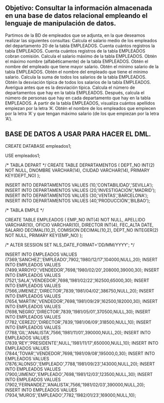 ## Objetivo: Consultar la información almacenada en una base de datos relacional empleando el lenguaje de manipulación de datos.

Partimos de la BD de empleados que se adjunta, en la que deseamos realizar las siguientes consultas:
Calcula el salario medio de los empleados del departamento 20 de la tabla EMPLEADOS.
Cuenta cuántos registros la tabla EMPLEADOS.
Cuenta cuántos registros de la tabla EMPLEADOS cobran comisión.
Calcula el salario máximo de la tabla EMPLEADOS.
Obtén el máximo nombre (alfabéticamente) de la tabla EMPLEADOS.
Obtén el nombre del empleado que tiene mayor salario.
Obtén el mínimo salario de la tabla EMPLEADOS.
Obtén el nombre del empleado que tiene el mínimo salario.
Calcula la suma de todos los salarios de la tabla EMPLEADOS.
Obtén la desviación típica de todos los salarios de la tabla EMPLEADOS. Averigua antes que es la desviación típica.
Calcula el número de departamentos que hay en la tabla EMPLEADOS. Después,  calcula el número de personas que hay en cada departamento que hay en la tabla EMPLEADOS.
A partir de la tabla EMPLEADOS, visualiza cuántos apellidos empiezan por la letra ‘A’.
Obtén el nombre de los empleados que empiecen por la letra ‘A’ y que tengan máximo salario (de los que empiezan por la letra ‘A’).

## BASE DE DATOS A USAR PARA HACER EL DML.

CREATE DATABASE empleados1;

USE empleados1;

/* TABLA DEPART */
CREATE TABLE DEPARTAMENTOS (
 DEPT_NO  INT(2) NOT NULL,
 DNOMBRE  VARCHAR(14), 
 CIUDAD   VARCHAR(14),
 PRIMARY KEY(DEPT_NO)
);

INSERT INTO DEPARTAMENTOS VALUES (10,'CONTABILIDAD','SEVILLA');
INSERT INTO DEPARTAMENTOS VALUES (20,'INVESTIGACIÓN','MADRID');
INSERT INTO DEPARTAMENTOS VALUES (30,'VENTAS','BARCELONA');
INSERT INTO DEPARTAMENTOS VALUES (40,'PRODUCCIÓN','BILBAO');

/* TABLA EMPLE */

CREATE TABLE EMPLEADOS (
 EMP_NO    INT(4) NOT NULL,
 APELLIDO  VARCHAR(10),
 OFICIO    VARCHAR(10),
 DIRECTOR  INT(4),
 FEC_ALTA  DATE,
 SALARIO   DECIMAL(10,2),
 COMISION  DECIMAL(10,2),
 DEPT_NO   INTEGER(2) NOT NULL,
 PRIMARY KEY(EMP_NO)
);

/* ALTER SESSION SET NLS_DATE_FORMAT='DD/MM/YYYY'; */

INSERT INTO EMPLEADOS VALUES (7369,'SANCHEZ','EMPLEADO',7902,'1980/12/17',104000,NULL,20);
INSERT INTO EMPLEADOS VALUES (7499,'ARROYO','VENDEDOR',7698,'1980/02/20',208000,39000,30);
INSERT INTO EMPLEADOS VALUES (7521,'SALA','VENDEDOR',7698,'1981/02/22',162500,65000,30);
INSERT INTO EMPLEADOS VALUES (7566,'JIMENEZ','DIRECTOR',7839,'1981/04/02',386750,NULL,20);
INSERT INTO EMPLEADOS VALUES (7654,'MARTIN','VENDEDOR',7698,'1981/09/29',162500,182000,30);
INSERT INTO EMPLEADOS VALUES (7698,'NEGRO','DIRECTOR',7839,'1981/05/01',370500,NULL,30);
INSERT INTO EMPLEADOS VALUES (7782,'CEREZO','DIRECTOR',7839,'1981/06/09',318500,NULL,10);
INSERT INTO EMPLEADOS VALUES (7788,'GIL','ANALISTA',7566,'1981/11/01',390000,NULL,20);
INSERT INTO EMPLEADOS VALUES (7839,'REY','PRESIDENTE',NULL,'1981/11/17',650000,NULL,10);
INSERT INTO EMPLEADOS VALUES (7844,'TOVAR','VENDEDOR',7698,'1981/09/08',195000,0,30);
INSERT INTO EMPLEADOS VALUES (7876,'ALONSO','EMPLEADO',7788,'1981/09/23',143000,NULL,20);
INSERT INTO EMPLEADOS VALUES (7900,'JIMENO','EMPLEADO',7698,'1981/12/03',123500,NULL,30);
INSERT INTO EMPLEADOS VALUES (7902,'FERNANDEZ','ANALISTA',7566,'1981/02/03',390000,NULL,20);
INSERT INTO EMPLEADOS VALUES (7934,'MUROS','EMPLEADO',7782,'1982/01/23',169000,NULL,10);

